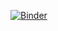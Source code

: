 [![Binder](https://mybinder.org/badge_logo.svg)](https://mybinder.org/v2/gh/pole-surfaces-planetaires/pdssp_jupyter.git/master)
